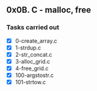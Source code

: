 ## 0x0B. C - malloc, free
### Tasks carried out
- [x] 0-create_array.c
- [x] 1-strdup.c
- [x] 2-str_concat.c
- [x] 3-alloc_grid.c
- [x] 4-free_grid.c
- [x] 100-argstostr.c
- [x] 101-strtow.c
